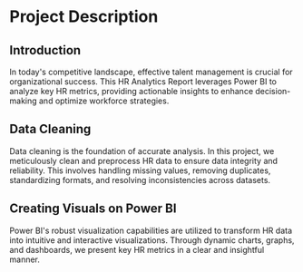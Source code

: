 # Project Description

## Introduction
In today's competitive landscape, effective talent management is crucial for organizational success. This HR Analytics Report leverages Power BI to analyze key HR metrics, providing actionable insights to enhance decision-making and optimize workforce strategies.

## Data Cleaning
Data cleaning is the foundation of accurate analysis. In this project, we meticulously clean and preprocess HR data to ensure data integrity and reliability. This involves handling missing values, removing duplicates, standardizing formats, and resolving inconsistencies across datasets.

## Creating Visuals on Power BI
Power BI's robust visualization capabilities are utilized to transform HR data into intuitive and interactive visualizations. Through dynamic charts, graphs, and dashboards, we present key HR metrics in a clear and insightful manner.



